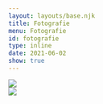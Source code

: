 ```yaml
---
layout: layouts/base.njk
title: Fotografie
menu: Fotografie
id: fotografie
type: inline
date: 2021-06-02
show: true
---
```


<div class="col-lg-6">
    <img src="/images/mc_foto_1.jpg" class="img-responsive img-rounded" />
</div>
<div class="col-lg-6">
    <img src="/images/mc_foto_2.jpg" class="img-responsive img-rounded" />
</div>